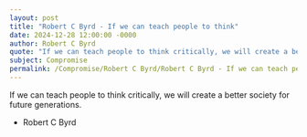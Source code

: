 ```yaml
---
layout: post
title: "Robert C Byrd - If we can teach people to think"
date: 2024-12-28 12:00:00 -0000
author: Robert C Byrd
quote: "If we can teach people to think critically, we will create a better society for future generations."
subject: Compromise
permalink: /Compromise/Robert C Byrd/Robert C Byrd - If we can teach people to think
---
```


If we can teach people to think critically, we will create a better society for future generations.

- Robert C Byrd
